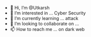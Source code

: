 - 👋 Hi, I’m @Utkarsh
- 👀 I’m interested in ... Cyber Security
- 🌱 I’m currently learning ... attack 
- 💞️ I’m looking to collaborate on ...
- 📫 How to reach me ... on dark web

<!---
Utkarsh7870/Utkarshis a ✨ special ✨ repository because its `README.md` (this file) appears on your GitHub profile.
You can click the Preview link to take a look at your changes.
--->
